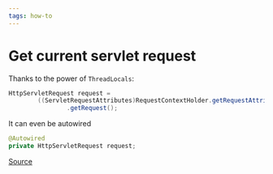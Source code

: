 ```yaml
---
tags: how-to
---
```


# Get current servlet request
Thanks to the power of `ThreadLocals`:

```java
HttpServletRequest request = 
        ((ServletRequestAttributes)RequestContextHolder.getRequestAttributes())
                .getRequest();
```

It can even be autowired

```java
@Autowired
private HttpServletRequest request;
```

[Source](https://stackoverflow.com/a/1795931/15768984)
